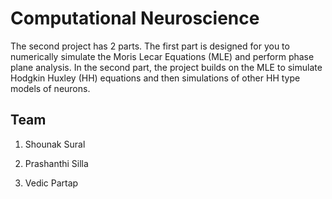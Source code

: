 # Computational Neuroscience #

The second project has 2 parts. The first part is designed for you to numerically simulate the Moris Lecar Equations (MLE) and perform phase plane analysis. In the second part, the project builds on the  MLE  to simulate Hodgkin Huxley (HH) equations and then simulations of other HH type models of neurons. 

## Team ##
1. Shounak Sural

2. Prashanthi Silla

3. Vedic Partap


